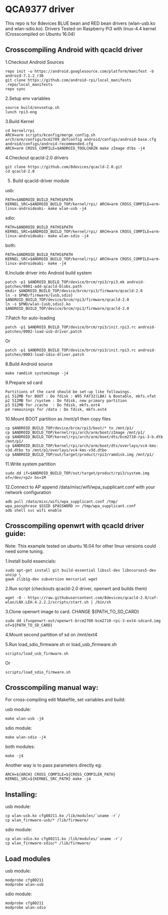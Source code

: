 QCA9377 driver
=====================================

This repo is for 8devices BLUE bean and RED bean drivers (wlan-usb.ko and wlan-sdio.ko).
Drivers Tested on Raspberry Pi3 with linux-4.4 kernel (Crosscompiled on Ubuntu 16.04)

Crosscompiling Android with qcacld driver
-------------------------------------

1.Checkout Android Sources

    repo init -u https://android.googlesource.com/platform/manifest -b android-7.1.2_r36
    git clone https://github.com/android-rpi/local_manifests .repo/local_manifests
    repo sync

2.Setup env variables

    source build/envsetup.sh
    lunch rpi3-eng

3.Build Kernel

    cd kernel/rpi
    ARCH=arm scripts/kconfig/merge_config.sh arch/arm/configs/bcm2709_defconfig android/configs/android-base.cfg android/configs/android-recommended.cfg
    ARCH=arm CROSS_COMPILE=$ANDROID_TOOLCHAIN make zImage dtbs -j4

4.Checkout qcacld-2.0 drivers

    git clone https://github.com/8devices/qcacld-2.0.git
    cd qcacld-2.0

5. Build qcacld-driver module

usb:

    PATH=$ANDROID_BUILD_PATHS$PATH KERNEL_SRC=$ANDROID_BUILD_TOP/kernel/rpi/ ARCH=arm CROSS_COMPILE=arm-linux-androideabi- make wlan-usb -j4

sdio:

    PATH=$ANDROID_BUILD_PATHS$PATH KERNEL_SRC=$ANDROID_BUILD_TOP/kernel/rpi/ ARCH=arm CROSS_COMPILE=arm-linux-androideabi- make wlan-sdio -j4

both:

    PATH=$ANDROID_BUILD_PATHS$PATH KERNEL_SRC=$ANDROID_BUILD_TOP/kernel/rpi/ ARCH=arm CROSS_COMPILE=arm-linux-androideabi- make -j4


6.Include driver into Android build system

    patch -p1 $ANDROID_BUILD_TOP/device/brcm/rpi3/rpi3.mk android-patches/0001-add-qcacld-blobs.path
    mkdir $ANDROID_BUILD_TOP/device/brcm/rpi3/firmware/qcacld-2.0
    ln -s $PWD/firmware/{usb,sdio} $ANDROID_BUILD_TOP/device/brcm/rpi3/firmware/qcacld-2.0
    ln -s $PWD/wlan-{usb,sdio}.ko $ANDROID_BUILD_TOP/device/brcm/rpi3/firmware/qcacld-2.0

7.Patch for auto-loading

    patch -p1 $ANDROID_BUILD_TOP/device/brcm/rpi3/init.rpi3.rc android-patches/0002-load-usb-driver.patch

Or

    patch -p1 $ANDROID_BUILD_TOP/device/brcm/rpi3/init.rpi3.rc android-patches/0003-load-sdio-driver.patch

8.Build Android source

    make ramdisk systemimage -j4

9.Prepare sd card

    Partitions of the card should be set-up like followings.
    p1 512MB for BOOT : Do fdisk : W95 FAT32(LBA) & Bootable, mkfs.vfat
    p2 512MB for /system : Do fdisk, new primary partition
    p3 512MB for /cache  : Do fdisk, mkfs.ext4
    p4 remainings for /data : Do fdisk, mkfs.ext4

10.Mount BOOT partition as /mnt/p1 then copy files

    cp $ANDROID_BUILD_TOP/device/brcm/rpi3/boot/* to /mnt/p1/
    cp $ANDROID_BUILD_TOP/kernel/rpi/arch/arm/boot/zImage /mnt/p1/
    cp $ANDROID_BUILD_TOP/kernel/rpi/arch/arm/boot/dts/bcm2710-rpi-3-b.dtb /mnt/p1/
    cp $ANDROID_BUILD_TOP/kernel/rpi/arch/arm/boot/dts/overlays/vc4-kms-v3d.dtbo to /mnt/p1/overlays/vc4-kms-v3d.dtbo
    cp $ANDROID_BUILD_TOP/out/target/product/rpi3/ramdisk.img /mnt/p1/

11.Write system partition

    sudo dd if=$ANDROID_BUILD_TOP/out/target/product/rpi3/system.img of=/dev/<p2> bs=1M

12.Connect to AP append /data/misc/wifi/wpa_supplicant.conf with your network configuration

    adb pull /data/misc/wifi/wpa_supplicant.conf /tmp/
    wpa_passphrase $SSID $PASSWORD >> /tmp/wpa_supplicant.conf
    adb shell svc wifi enable

Crosscompiling openwrt with qcacld driver guide:
-------------------------------------

Note: This example tested on ubuntu 16.04 for other linux versions could need some tuning.

1.Install build essencials:

    sudo apt-get install git build-essential libssl-dev libncurses5-dev unzip \
    gawk zlib1g-dev subversion mercurial wget

2.Run script (checkouts qcacld-2.0 driver, openwrt and builds them)

    wget -O - https://raw.githubusercontent.com/8devices/qcacld-2.0/caf-wlan/LNX.LEH.4.2.2.2/scripts/start.sh | /bin/sh

3.Clone openwrt image to card. CHANGE ${PATH_TO_SD_CARD}

    sudo dd if=openwrt-out/openwrt-brcm2708-bcm2710-rpi-3-ext4-sdcard.img of=${PATH_TO_SD_CARD}

4.Mount second partition of sd on /mnt/ext4

5.Run load_sdio_firmware.sh or load_usb_firmware.sh

    scripts/load_usb_firmware.sh

Or

    scripts/load_sdio_firmware.sh

Crosscompiling manual way:
-------------------------------------

For cross-compiling edit Makefile, set variables and build:

usb module:

    make wlan-usb -j4

sdio module:

    make wlan-sdio -j4

both modules:

    make -j4

Another way is to pass parameters directly eg:

    ARCH=${ARCH} CROSS_COMPILE=${CROSS_COMPILER_PATH} KERNEL_SRC=${KERNEL_SRC_PATH} make -j4

Installing:
-------------------------------------

usb module:

    cp wlan-usb.ko cfg80211.ko /lib/modules/`uname -r`/
    cp wlan_firmware-usb/* /lib/firmware/

sdio module:

    cp wlan-sdio.ko cfg80211.ko /lib/modules/`uname -r`/
    cp wlan_firmware-sdio/* /lib/firmware/

Load modules
-------------------------------------

usb module:

    modprobe cfg80211
    modprobe wlan-usb

sdio module:

    modprobe cfg80211
    modprobe wlan-sdio
